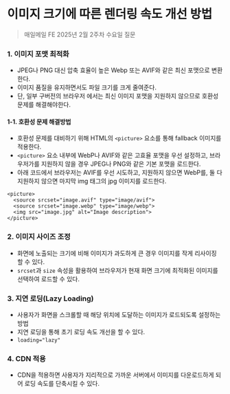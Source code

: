 #  이미지 크기에 따른 렌더링 속도 개선 방법

> 매일메일 FE 2025년 2월 2주차 수요일 질문

### 1. 이미지 포맷 최적화
- JPEG나 PNG 대신 압축 효율이 높은 Webp 또는 AVIF와 같은 최신 포맷으로 변환한다.
- 이미지 품질을 유지하면서도 파일 크기를 크게 줄여준다.
- 단, 일부 구버전의 브라우저 에서는 최신 이미지 포맷을 지원하지 않으므로 호환성 문제를 해결해야한다.

#### 1-1. 호환성 문제 해결방법
- 호환성 문제를 대비하기 위해 HTML의 `<picture>` 요소를 통해 fallback 이미지를 적용한다.
- `<picture>` 요소 내부에 WebP나 AVIF와 같은 고효율 포맷을 우선 설정하고, 브라우저가를 지원하지 않을 경우 JPEG나 PNG와 같은 기본 포맷을 로드한다.
- 아래 코드에서 브라우저는 AVIF를 우선 시도하고, 지원하지 않으면 WebP를, 둘 다 지원하지 않으면 마지막 img 태그의 jpg 이미지를 로드한다.
```
<picture>
  <source srcset="image.avif" type="image/avif">
  <source srcset="image.webp" type="image/webp">
  <img src="image.jpg" alt="Image description">
</picture>
```

### 2. 이미지 사이즈 조정
- 화면에 노출되는 크기에 비해 이미지가 과도하게 큰 경우 이미지를 작게 리사이징 할 수 있다.
- `srcset`과 `size` 속성을 활용하여 브라우저가 현재 화면 크기에 최적화된 이미지를 선택하여 로드할 수 있다.

### 3. 지연 로딩(Lazy Loading)
- 사용자가 화면을 스크롤할 때 해당 위치에 도달하는 이미지가 로드되도록 설정하는 방법
- 지연 로딩을 통해 초기 로딩 속도 개선을 할 수 있다.
- `loading="lazy"`

### 4. CDN 적용
- CDN을 적용하면 사용자가 지리적으로 가까운 서버에서 이미지를 다운로드하게 되어 로딩 속도를 단축시킬 수 있다.